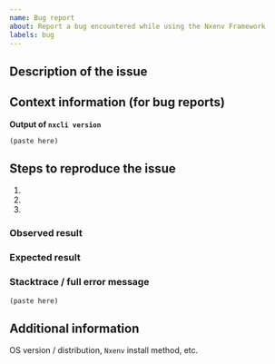 ```yaml
---
name: Bug report
about: Report a bug encountered while using the Nxenv Framework
labels: bug
---
```


<!--
Welcome to the Nxenv Framework issue tracker! Before creating an issue, please heed the following:

1. This tracker should only be used to report bugs and request features / enhancements to Nxenv
    - For questions and general support, use https://stackoverflow.com/questions/tagged/nxenv
    - For documentation issues, refer to https://nxenvframework.com/docs/user/en or the developer cheetsheet https://github.com/nxenv/nxenv/wiki/Developer-Cheatsheet
2. Use the search function before creating a new issue. Duplicates will be closed and directed to
   the original discussion.
3. When making a bug report, make sure you provide all required information. The easier it is for
   maintainers to reproduce, the faster it'll be fixed.
4. If you think you know what the reason for the bug is, share it with us. Maybe put in a PR 😉
-->

## Description of the issue

## Context information (for bug reports)

**Output of `nxcli version`**

```
(paste here)
```

## Steps to reproduce the issue

1.
2.
3.

### Observed result

### Expected result

### Stacktrace / full error message

```
(paste here)
```

## Additional information

OS version / distribution, `Nxenv` install method, etc.
